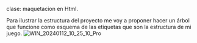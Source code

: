 clase: maquetacion en Html.

Para ilustrar la estructura del proyecto me voy a proponer hacer un árbol que funcione como esquema de las etiquetas que son la estructura de mi juego.
![WIN_20240112_10_25_10_Pro](https://github.com/Alexpedron/Practicas-curso-programacion-basica/assets/74106420/e5e600a5-ee9f-4516-80e4-83d6fe562e5c)
